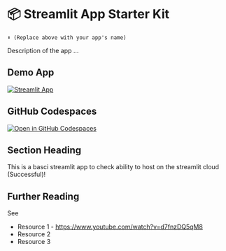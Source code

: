 # 📦 Streamlit App Starter Kit 
```
⬆️ (Replace above with your app's name)
```

Description of the app ...

## Demo App

[![Streamlit App](https://static.streamlit.io/badges/streamlit_badge_black_white.svg)](https://app-starter-kit.streamlit.app/)

## GitHub Codespaces

[![Open in GitHub Codespaces](https://github.com/codespaces/badge.svg)](https://codespaces.new/streamlit/app-starter-kit?quickstart=1)

## Section Heading

This is a basci streamlit app to check ability to host on the streamlit cloud 
(Successful)!

## Further Reading

See 
- Resource 1 - https://www.youtube.com/watch?v=d7fnzDQ5qM8
- Resource 2
- Resource 3
